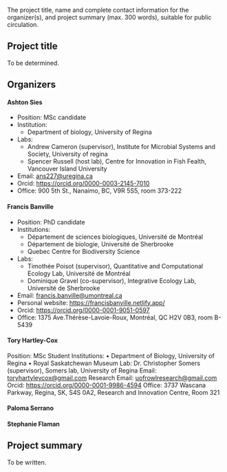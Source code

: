 The project title, name and complete contact information for the organizer(s), and project summary (max. 300 words), suitable for public circulation.

## Project title

To be determined. 

## Organizers 

#### Ashton Sies 
- Position: MSc candidate
- Institution: 
    - Department of biology, University of Regina
- Labs: 
    - Andrew Cameron (supervisor), Institute for Microbial Systems and Society, University of regina
    - Spencer Russell (host lab), Centre for Innovation in Fish Fealth, Vancouver Island University
- Email: ans227@uregina.ca
- Orcid: https://orcid.org/0000-0003-2145-7010
- Office: 900 5th St., Nanaimo, BC, V9R 5S5, room 373-222

#### Francis Banville
- Position: PhD candidate
- Institutions: 
    - Département de sciences biologiques, Université de Montréal
    - Département de biologie, Université de Sherbrooke 
    - Quebec Centre for Biodiversity Science
- Labs: 
    - Timothée Poisot (supervisor), Quantitative and Computational Ecology Lab, Université de Montréal 
    - Dominique Gravel (co-supervisor), Integrative Ecology Lab, Université de Sherbrooke 
- Email: francis.banville@umontreal.ca
- Personal website: https://francisbanville.netlify.app/
- Orcid: https://orcid.org/0000-0001-9051-0597
- Office: 1375 Ave.Thérèse-Lavoie-Roux, Montréal, QC H2V 0B3, room B-5439

#### Tory Hartley-Cox
Position: MSc Student
Institutions: 
•	Department of Biology, University of Regina
•	Royal Saskatchewan Museum 
Lab:
Dr. Christopher Somers (supervisor), Somers lab, University of Regina
Email: toryhartyleycox@gmail.com
Research Email: uofrowlresearch@gmail.com
Orcid: https://orcid.org/0000-0001-9986-4594
Office: 3737 Wascana Parkway, Regina, SK, S4S 0A2, Research and Innovation Centre, Room 321

#### Paloma Serrano

#### Stephanie Flaman

## Project summary

To be written.
